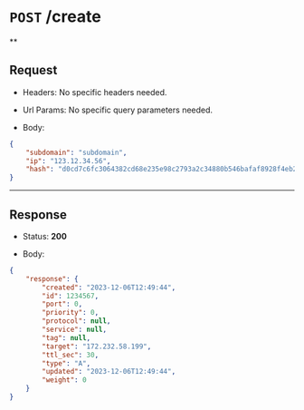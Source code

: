 # `POST` /create

**

## Request

+ Headers:
    No specific headers needed.

+ Url Params:
    No specific query parameters needed.

+ Body:

```json
{
    "subdomain": "subdomain",
    "ip": "123.12.34.56",
    "hash": "d0cd7c6fc3064382cd68e235e98c2793a2c34880b546bafaf8928f4eb24c067d"
}
```

***


## Response

+ Status: **200**

+ Body:

```json
{
    "response": {
        "created": "2023-12-06T12:49:44",
        "id": 1234567,
        "port": 0,
        "priority": 0,
        "protocol": null,
        "service": null,
        "tag": null,
        "target": "172.232.58.199",
        "ttl_sec": 30,
        "type": "A",
        "updated": "2023-12-06T12:49:44",
        "weight": 0
    }
}
```
